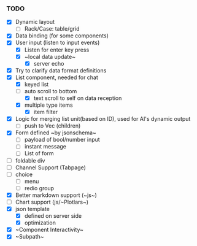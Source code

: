 ### TODO
- [x] Dynamic layout
    - [ ] Rack/Case: table/grid
- [x] Data binding (for some components)
- [x] User input (listen to input events)
    - [x] Listen for enter key press
    - [x] ~local data update~
        - [x] server echo
- [x] Try to clarify data format definitions
- [x] List component, needed for chat
    - [x] keyed list
    - [ ] auto scroll to bottom
        - [x] text scroll to self on data reception
    - [x] multiple type items
        - [x] item filter
- [x] Logic for merging list unit(based on ID), used for AI's dynamic output
    - [ ] push to Vec (children)
- [x] Form defined ~by jsonschema~
    - [ ] payload of bool/number input
    - [ ] instant message
    - [ ] List of form
- [ ] foldable div
- [ ] Channel Support (Tabpage)
- [ ] choice
    - [ ] menu
    - [ ] redio group
- [x] Better markdown support (~js~)
- [ ] Chart support (js/~Plotlars~)
- [x] json template
    - [x] defined on server side
    - [x] optimization
- [x] ~Component Interactivity~
- [x] ~Subpath~
